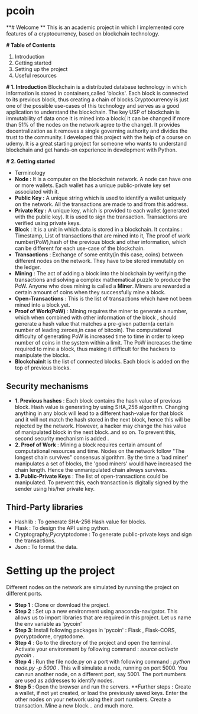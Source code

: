 # pcoin
**# Welcome **
This is an academic project in which I implemented core features of a cryptocurrency, based on blockchain technology.

**# Table of Contents**
1. Introduction
2. Getting started
3. Setting up the project
4. Useful resources


**# 1. Introduction**
Blockchain is a distributed database technology in which information is stored in containers,called 'blocks'. Each block is connected to its previous block, thus creating a chain of blocks.Cryptocurrency is just one of the possible use-cases of this technology and serves as a good application to understand the blockchain. The key USP of blockchain is immutability of data once it is mined into a block( it can be changed if more than 51% of the nodes on the network agree to the change). It provides decentralization as it removes a single governing authority and divides the trust to the community.
I developed this project with the help of a course on udemy. It is a great starting project for someone who wants to understand blockchain and get hands-on experience in development with Python.

**# 2. Getting started**
* Terminology 
* **Node :** It is a computer on the blockchain network. A node can have one or more wallets. Each wallet has a unique public-private key set associated with it.
* **Public Key :** A unique string which is used to identify a wallet uniquely on the network. All the transactions are made to and from this address.
* **Private Key :** A unique key, which is provided to each wallet (generated with the public key). It is used to sign the transaction. Transactions are verified using private keys.
* **Block** : It is a unit in which data is stored in a blockchain. It contains : Timestamp, List of transactions that are mined into it, The proof of work number(PoW),hash of the previous block and other information, which can be different for each use-case of the blockchain.
* **Transactions** : Exchange of some entity(in this case, coins) between different nodes on the network. They have to be stored immutably on the ledger.
* **Mining** : The act of adding a block into the blockchain by verifying the transactions and solving a complex mathematical puzzle to produce the PoW. Anyone who does mining is called a **Miner**. Miners are rewarded a certain amount of coins when they successfully mine a block.
* **Open-Transactions** : This is the list of transactions which have not been mined into a block yet.
* **Proof of Work(PoW)** : Mining requires the miner to generate a number, which when combined with other information of the block , should generate a hash value that matches a pre-given pattern(a certain number of leading zeroes,in case of bitcoin). The computational difficulty of generating PoW is increased time to time in order to keep number of coins in the system within a limit. The PoW increases the time required to mine a block, thus making it difficult for the hackers to manipulate the blocks.
* **Blockchain**It is the list of connected blocks. Each block is added on the top of previous blocks.

## Security mechanisms
* **1. Previous hashes** : Each block contains the hash value of previous block. Hash value is generating by using SHA_256 algorithm.
            Changing anything in any block will lead to a different hash-value for that block and it will not match              the hash stored in the next block, hence this will be rejected by the network. However, a hacker may change the has value of manipulated block in the next block..and so on. To prevent this, second security mechanism is added .
* **2. Proof of Work** : Mining a block requires certain amount of computational resources and time. Nodes on the network follow "The longest chain survives" consensus algorithm. By the time a 'bad miner' manipulates a set of blocks, the 'good miners' would have increased the chain length. Hence the unmanipulated chain always survives.
* **3. Public-Private Keys** : The list of open-transactions could be manipulated. To prevent this, each transaction is digitally signed by the sender using his/her private key. 

## Third-Party libraries 
* Hashlib : To generate SHA-256 Hash value for blocks.
* Flask : To design the API using python.
* Cryptography,Pycrytptodome : To generate public-private keys and sign the transactions.
* Json : To format the data.

# Setting up the project
Different nodes on the network are simulated by running the project on different ports.
* **Step 1** : Clone or download the project.
* **Step 2** : Set up a new environment using anaconda-navigator. This allows us to import libraries that are required in this project. Let us name the env variable as 'pycoin'
* **Step 3**: Install following packages in 'pycoin' : Flask , Flask-CORS, pycryptodome, cryptodome.
* **Step 4** : Go to the directory of the project and open the terminal. Activate your environment by following command : _source activate pycoin_ .
* **Step 4** : Run the file node.py on a port with following command : _python node.py -p 5000_ . This will simulate a node, running on port 5000. You can run another node, on a different port, say 5001. The port numbers are used as addresses to identify nodes.
* **Step 5** : Open the browser and run the servers. 
**Further steps : Create a wallet, if not yet created, or load the previously saved keys. Enter the other nodes on your network using their port numbers. Create a transaction. Mine a new block... and much more.

